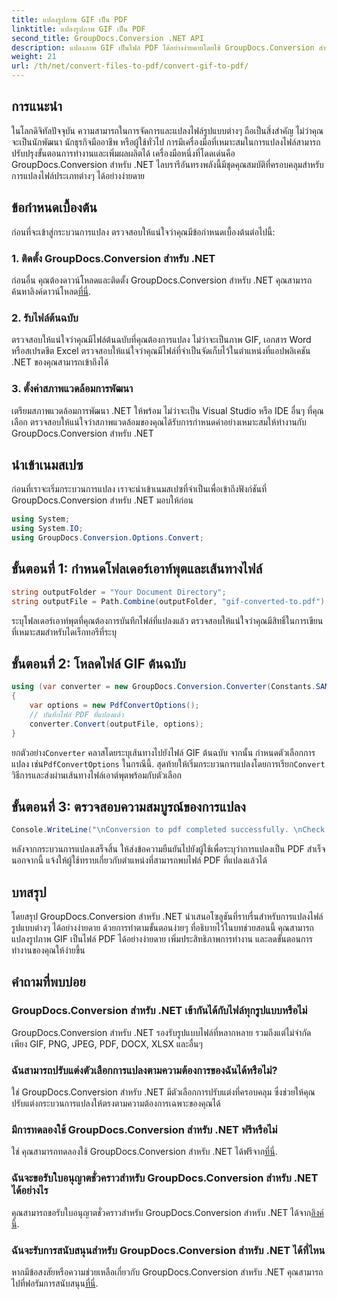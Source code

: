 ```yaml
---
title: แปลงรูปภาพ GIF เป็น PDF
linktitle: แปลงรูปภาพ GIF เป็น PDF
second_title: GroupDocs.Conversion .NET API
description: แปลงภาพ GIF เป็นไฟล์ PDF ได้อย่างง่ายดายโดยใช้ GroupDocs.Conversion สำหรับ .NET เพิ่มประสิทธิภาพการผลิตด้วยโซลูชันที่ราบรื่นนี้
weight: 21
url: /th/net/convert-files-to-pdf/convert-gif-to-pdf/
---
```

## การแนะนำ
ในโลกดิจิทัลปัจจุบัน ความสามารถในการจัดการและแปลงไฟล์รูปแบบต่างๆ ถือเป็นสิ่งสำคัญ ไม่ว่าคุณจะเป็นนักพัฒนา นักธุรกิจมืออาชีพ หรือผู้ใช้ทั่วไป การมีเครื่องมือที่เหมาะสมในการแปลงไฟล์สามารถปรับปรุงขั้นตอนการทำงานและเพิ่มผลผลิตได้ เครื่องมือหนึ่งที่โดดเด่นคือ GroupDocs.Conversion สำหรับ .NET ไลบรารีอันทรงพลังนี้มีชุดคุณสมบัติที่ครอบคลุมสำหรับการแปลงไฟล์ประเภทต่างๆ ได้อย่างง่ายดาย
## ข้อกำหนดเบื้องต้น
ก่อนที่จะเข้าสู่กระบวนการแปลง ตรวจสอบให้แน่ใจว่าคุณมีข้อกำหนดเบื้องต้นต่อไปนี้:
### 1. ติดตั้ง GroupDocs.Conversion สำหรับ .NET
 ก่อนอื่น คุณต้องดาวน์โหลดและติดตั้ง GroupDocs.Conversion สำหรับ .NET คุณสามารถค้นหาลิงค์ดาวน์โหลด[ที่นี่](https://releases.groupdocs.com/conversion/net/).
### 2. รับไฟล์ต้นฉบับ
ตรวจสอบให้แน่ใจว่าคุณมีไฟล์ต้นฉบับที่คุณต้องการแปลง ไม่ว่าจะเป็นภาพ GIF, เอกสาร Word หรือสเปรดชีต Excel ตรวจสอบให้แน่ใจว่าคุณมีไฟล์ที่จำเป็นจัดเก็บไว้ในตำแหน่งที่แอปพลิเคชัน .NET ของคุณสามารถเข้าถึงได้
### 3. ตั้งค่าสภาพแวดล้อมการพัฒนา
เตรียมสภาพแวดล้อมการพัฒนา .NET ให้พร้อม ไม่ว่าจะเป็น Visual Studio หรือ IDE อื่นๆ ที่คุณเลือก ตรวจสอบให้แน่ใจว่าสภาพแวดล้อมของคุณได้รับการกำหนดค่าอย่างเหมาะสมให้ทำงานกับ GroupDocs.Conversion สำหรับ .NET

## นำเข้าเนมสเปซ
ก่อนที่เราจะเริ่มกระบวนการแปลง เราจะนำเข้าเนมสเปซที่จำเป็นเพื่อเข้าถึงฟังก์ชันที่ GroupDocs.Conversion สำหรับ .NET มอบให้ก่อน
```csharp
using System;
using System.IO;
using GroupDocs.Conversion.Options.Convert;
```

## ขั้นตอนที่ 1: กำหนดโฟลเดอร์เอาท์พุตและเส้นทางไฟล์
```csharp
string outputFolder = "Your Document Directory";
string outputFile = Path.Combine(outputFolder, "gif-converted-to.pdf");
```
ระบุโฟลเดอร์เอาท์พุตที่คุณต้องการบันทึกไฟล์ที่แปลงแล้ว ตรวจสอบให้แน่ใจว่าคุณมีสิทธิ์ในการเขียนที่เหมาะสมสำหรับไดเร็กทอรีที่ระบุ
## ขั้นตอนที่ 2: โหลดไฟล์ GIF ต้นฉบับ
```csharp
using (var converter = new GroupDocs.Conversion.Converter(Constants.SAMPLE_GIF))
{
    var options = new PdfConvertOptions();
    // บันทึกไฟล์ PDF ที่แปลงแล้ว
    converter.Convert(outputFile, options);
}
```
 ยกตัวอย่าง`Converter` คลาสโดยระบุเส้นทางไปยังไฟล์ GIF ต้นฉบับ จากนั้น กำหนดตัวเลือกการแปลง เช่น`PdfConvertOptions` ในกรณีนี้. สุดท้ายให้เริ่มกระบวนการแปลงโดยการเรียก`Convert` วิธีการและส่งผ่านเส้นทางไฟล์เอาต์พุตพร้อมกับตัวเลือก
## ขั้นตอนที่ 3: ตรวจสอบความสมบูรณ์ของการแปลง
```csharp
Console.WriteLine("\nConversion to pdf completed successfully. \nCheck output in {0}", outputFolder);
```
หลังจากกระบวนการแปลงเสร็จสิ้น ให้ส่งข้อความยืนยันไปยังผู้ใช้เพื่อระบุว่าการแปลงเป็น PDF สำเร็จ นอกจากนี้ แจ้งให้ผู้ใช้ทราบเกี่ยวกับตำแหน่งที่สามารถพบไฟล์ PDF ที่แปลงแล้วได้

## บทสรุป
โดยสรุป GroupDocs.Conversion สำหรับ .NET นำเสนอโซลูชันที่ราบรื่นสำหรับการแปลงไฟล์รูปแบบต่างๆ ได้อย่างง่ายดาย ด้วยการทำตามขั้นตอนง่ายๆ ที่อธิบายไว้ในบทช่วยสอนนี้ คุณสามารถแปลงรูปภาพ GIF เป็นไฟล์ PDF ได้อย่างง่ายดาย เพิ่มประสิทธิภาพการทำงาน และลดขั้นตอนการทำงานของคุณให้ง่ายขึ้น
## คำถามที่พบบ่อย
### GroupDocs.Conversion สำหรับ .NET เข้ากันได้กับไฟล์ทุกรูปแบบหรือไม่
GroupDocs.Conversion สำหรับ .NET รองรับรูปแบบไฟล์ที่หลากหลาย รวมถึงแต่ไม่จำกัดเพียง GIF, PNG, JPEG, PDF, DOCX, XLSX และอื่นๆ
### ฉันสามารถปรับแต่งตัวเลือกการแปลงตามความต้องการของฉันได้หรือไม่?
ใช่ GroupDocs.Conversion สำหรับ .NET มีตัวเลือกการปรับแต่งที่ครอบคลุม ซึ่งช่วยให้คุณปรับแต่งกระบวนการแปลงให้ตรงตามความต้องการเฉพาะของคุณได้
### มีการทดลองใช้ GroupDocs.Conversion สำหรับ .NET ฟรีหรือไม่
 ใช่ คุณสามารถทดลองใช้ GroupDocs.Conversion สำหรับ .NET ได้ฟรีจาก[ที่นี่](https://releases.groupdocs.com/).
### ฉันจะขอรับใบอนุญาตชั่วคราวสำหรับ GroupDocs.Conversion สำหรับ .NET ได้อย่างไร
 คุณสามารถขอรับใบอนุญาตชั่วคราวสำหรับ GroupDocs.Conversion สำหรับ .NET ได้จาก[ลิงค์นี้](https://purchase.groupdocs.com/temporary-license/).
### ฉันจะรับการสนับสนุนสำหรับ GroupDocs.Conversion สำหรับ .NET ได้ที่ไหน
 หากมีข้อสงสัยหรือความช่วยเหลือเกี่ยวกับ GroupDocs.Conversion สำหรับ .NET คุณสามารถไปที่ฟอรัมการสนับสนุน[ที่นี่](https://forum.groupdocs.com/c/conversion/11).